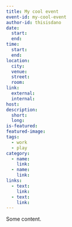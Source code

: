 ```yaml
---
title: My cool event
event-id: my-cool-event
author-id: thisisdano
date:
  start:
  end:
time:
  start:
  end:
location:
  city:
  venue:
  street:
  room:
link:
  external:
  internal:
host:
description:
  short:
  long:
is-featured:
featured-image:
tags:
  - work
  - play
category:
  - name:
    link:
  - name:
    link:
links:
  - text:
    link:
  - text:
    link:
---
```


Some content.
